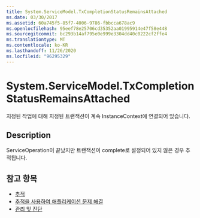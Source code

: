 ```yaml
---
title: System.ServiceModel.TxCompletionStatusRemainsAttached
ms.date: 03/30/2017
ms.assetid: 60a745f5-85f7-4006-9786-fbbcca678ac9
ms.openlocfilehash: 95eef78e25706cd35352aa01995914e47f58e448
ms.sourcegitcommit: bc293b14af795e0e999e3304dd40c0222cf2ffe4
ms.translationtype: MT
ms.contentlocale: ko-KR
ms.lasthandoff: 11/26/2020
ms.locfileid: "96295329"
---
```

# <a name="systemservicemodeltxcompletionstatusremainsattached"></a>System.ServiceModel.TxCompletionStatusRemainsAttached

지정된 작업에 대해 지정된 트랜잭션이 계속 InstanceContext에 연결되어 있습니다.  
  
## <a name="description"></a>Description  

 ServiceOperation이 끝났지만 트랜잭션이 complete로 설정되어 있지 않은 경우 추적됩니다.  
  
## <a name="see-also"></a>참고 항목

- [추적](index.md)
- [추적을 사용하여 애플리케이션 문제 해결](using-tracing-to-troubleshoot-your-application.md)
- [관리 및 진단](../index.md)
